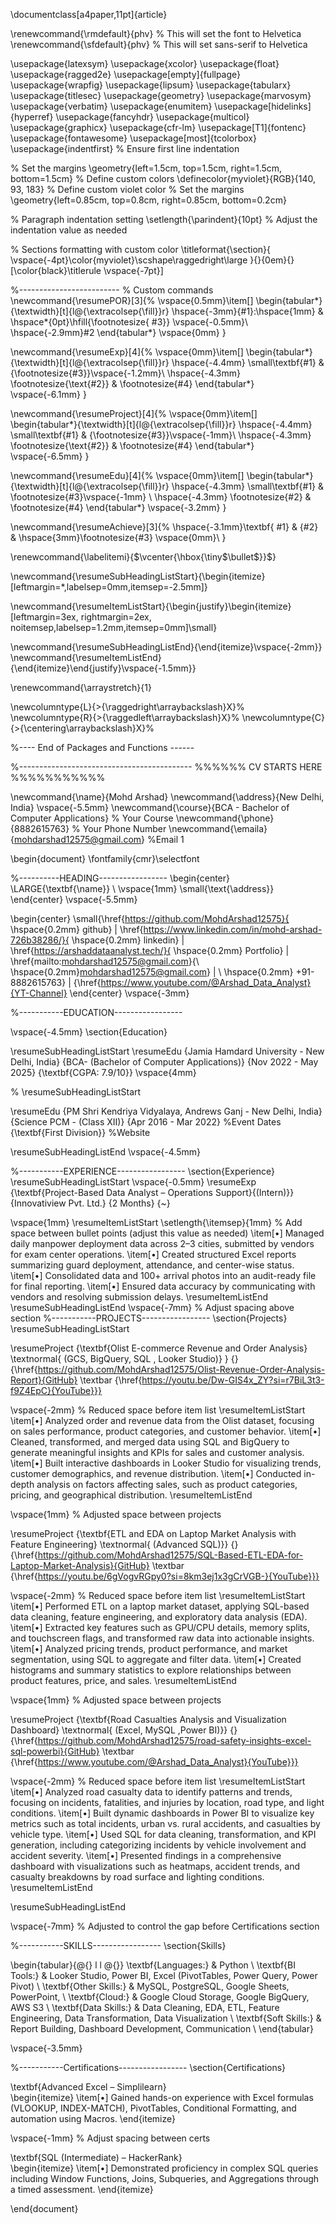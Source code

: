 \documentclass[a4paper,11pt]{article}

\renewcommand{\rmdefault}{phv} % This will set the font to Helvetica
\renewcommand{\sfdefault}{phv} % This will set sans-serif to Helvetica

\usepackage{latexsym}
\usepackage{xcolor}
\usepackage{float}
\usepackage{ragged2e}
\usepackage[empty]{fullpage}
\usepackage{wrapfig}
\usepackage{lipsum}
\usepackage{tabularx}
\usepackage{titlesec}
\usepackage{geometry}
\usepackage{marvosym}
\usepackage{verbatim}
\usepackage{enumitem}
\usepackage[hidelinks]{hyperref}
\usepackage{fancyhdr}
\usepackage{multicol}
\usepackage{graphicx}
\usepackage{cfr-lm}
\usepackage[T1]{fontenc}
\usepackage{fontawesome}
\usepackage[most]{tcolorbox}
\usepackage{indentfirst} % Ensure first line indentation

% Set the margins
\geometry{left=1.5cm, top=1.5cm, right=1.5cm, bottom=1.5cm}
% Define custom colors
\definecolor{myviolet}{RGB}{140, 93, 183}  % Define custom violet color
% Set the margins
\geometry{left=0.85cm, top=0.8cm, right=0.85cm, bottom=0.2cm}

% Paragraph indentation setting
\setlength{\parindent}{10pt} % Adjust the indentation value as needed

% Sections formatting with custom color
\titleformat{\section}{
  \vspace{-4pt}\color{myviolet}\scshape\raggedright\large
}{}{0em}{}[\color{black}\titlerule \vspace{-7pt}]

%-------------------------
% Custom commands
\newcommand{\resumePOR}[3]{%
\vspace{0.5mm}\item[]
    \begin{tabular*}{\textwidth}[t]{l@{\extracolsep{\fill}}r}
    \hspace{-3mm}{#1}:\hspace{1mm} & \hspace*{0pt}\hfill{\footnotesize{ #3}} \vspace{-0.5mm}\\ \hspace{-2.9mm}#2 
    \end{tabular*}
    \vspace{0mm}
}

\newcommand{\resumeExp}[4]{%
\vspace{0mm}\item[]
    \begin{tabular*}{\textwidth}[t]{l@{\extracolsep{\fill}}r}
        \hspace{-4.4mm} \small\textbf{#1} & {\footnotesize{#3}}\vspace{-1.2mm}\\
        \hspace{-4.3mm} \footnotesize{\text{#2}} & \footnotesize{#4}
    \end{tabular*}
    \vspace{-6.1mm}
}

\newcommand{\resumeProject}[4]{%
\vspace{0mm}\item[]
    \begin{tabular*}{\textwidth}[t]{l@{\extracolsep{\fill}}r}
        \hspace{-4.4mm} \small\textbf{#1} & {\footnotesize{#3}}\vspace{-1mm}\\
        \hspace{-4.3mm} \footnotesize{\text{#2}} & \footnotesize{#4}
    \end{tabular*}
    \vspace{-6.5mm}
}

\newcommand{\resumeEdu}[4]{%
\vspace{0mm}\item[]
    \begin{tabular*}{\textwidth}[t]{l@{\extracolsep{\fill}}r}
        \hspace{-4.3mm} \small\textbf{#1} & \footnotesize{#3}\vspace{-1mm} \\
        \hspace{-4.3mm} \footnotesize{#2} & \footnotesize{#4}
    \end{tabular*}
    \vspace{-3.2mm}
}

\newcommand{\resumeAchieve}[3]{%
\hspace{-3.1mm}\textbf{ #1} & {#2} & \hspace{3mm}\footnotesize{#3}
\vspace{0mm}\\
}

\renewcommand{\labelitemi}{$\vcenter{\hbox{\tiny$\bullet$}}$}

\newcommand{\resumeSubHeadingListStart}{\begin{itemize}[leftmargin=*,labelsep=0mm,itemsep=-2.5mm]}

\newcommand{\resumeItemListStart}{\begin{justify}\begin{itemize}[leftmargin=3ex, rightmargin=2ex, noitemsep,labelsep=1.2mm,itemsep=0mm]\small}

\newcommand{\resumeSubHeadingListEnd}{\end{itemize}\vspace{-2mm}}
\newcommand{\resumeItemListEnd}{\end{itemize}\end{justify}\vspace{-1.5mm}}

\renewcommand{\arraystretch}{1}

\newcolumntype{L}{>{\raggedright\arraybackslash}X}%
\newcolumntype{R}{>{\raggedleft\arraybackslash}X}%
\newcolumntype{C}{>{\centering\arraybackslash}X}%

%---- End of Packages and Functions ------

%-------------------------------------------
%%%%%%  CV STARTS HERE  %%%%%%%%%%%

\newcommand{\name}{Mohd Arshad}
\newcommand{\address}{New Delhi, India}
\vspace{-5.5mm}
\newcommand{\course}{BCA - Bachelor of Computer Applications} % Your Course
\newcommand{\phone}{8882615763} % Your Phone Number
\newcommand{\emaila}{mohdarshad12575@gmail.com} %Email 1

\begin{document}
\fontfamily{cmr}\selectfont

%----------HEADING-----------------
\begin{center}
    \LARGE{\textbf{\name}} \\
    \vspace{1mm}
    \small{\text{\address}}
\end{center}
\vspace{-5.5mm}

\begin{center}
     \small{\href{https://github.com/MohdArshad12575}{ \hspace{0.2mm} github} |  \href{https://www.linkedin.com/in/mohd-arshad-726b38286/}{ \hspace{0.2mm} linkedin} |
     \href{https://arshaddataanalyst.tech/}{ \hspace{0.2mm} Portfolio} |
     \href{mailto:mohdarshad12575@gmail.com}{\ \hspace{0.2mm}mohdarshad12575@gmail.com} | \ \hspace{0.2mm} +91-8882615763} |   {\href{https://www.youtube.com/@Arshad_Data_Analyst}{YT-Channel} 
\end{center}
\vspace{-3mm}

%-----------EDUCATION-----------------

\vspace{-4.5mm}
\section{Education}

\resumeSubHeadingListStart
\resumeEdu
{Jamia Hamdard University - New Delhi, India} 
{BCA- (Bachelor of Computer Applications)} 
{Nov 2022 - May 2025} 
{\textbf{CGPA: 7.9/10}} 
\vspace{4mm}

% \resumeSubHeadingListStart

\resumeEdu
{PM Shri Kendriya Vidyalaya, Andrews Ganj - New Delhi, India} 
{Science PCM - (Class XII)} 
{Apr 2016 - Mar 2022} %Event Dates
{\textbf{First Division}} %Website

\resumeSubHeadingListEnd
\vspace{-4.5mm}


%-----------EXPERIENCE-----------------
\section{Experience}
\resumeSubHeadingListStart
\vspace{-0.5mm}
\resumeExp
{\textbf{Project-Based Data Analyst – Operations Support}{(Intern)}}
{Innovatiview Pvt. Ltd.}
{2 Months}
{~}

\vspace{1mm}
\resumeItemListStart
\setlength{\itemsep}{1mm} % Add space between bullet points (adjust this value as needed)
\item[$\bullet$] Managed daily manpower deployment data across 2–3 cities, submitted by vendors for exam center operations.
\item[$\bullet$] Created structured Excel reports summarizing guard deployment, attendance, and center-wise status.
\item[$\bullet$] Consolidated data and 100+ arrival photos into an audit-ready file for final reporting.
\item[$\bullet$] Ensured data accuracy by communicating with vendors and resolving submission delays.
\resumeItemListEnd
\resumeSubHeadingListEnd
\vspace{-7mm} % Adjust spacing above section
%-----------PROJECTS-----------------
\section{Projects}
\resumeSubHeadingListStart

\resumeProject
{\textbf{Olist E-commerce Revenue and Order Analysis} \textnormal{ (GCS, BigQuery, SQL , Looker Studio)} }
{}
{\href{https://github.com/MohdArshad12575/Olist-Revenue-Order-Analysis-Report}{GitHub} \textbar {\href{https://youtu.be/Dw-GIS4x_ZY?si=r7BiL3t3-f9Z4EpC}{YouTube}}}

\vspace{-2mm} % Reduced space before item list
\resumeItemListStart
\item[$\bullet$] Analyzed order and revenue data from the Olist dataset, focusing on sales performance, product categories, and customer behavior.
\item[$\bullet$] Cleaned, transformed, and merged data using SQL and BigQuery to generate meaningful insights and KPIs for sales and customer analysis.
\item[$\bullet$] Built interactive dashboards in Looker Studio for visualizing trends, customer demographics, and revenue distribution.
\item[$\bullet$] Conducted in-depth analysis on factors affecting sales, such as product categories, pricing, and geographical distribution.
\resumeItemListEnd

\vspace{1mm} % Adjusted space between projects

\resumeProject
{\textbf{ETL and EDA on Laptop Market Analysis with Feature Engineering} \textnormal{ (Advanced SQL)}}
{}
{\href{https://github.com/MohdArshad12575/SQL-Based-ETL-EDA-for-Laptop-Market-Analysis}{GitHub} \textbar {\href{https://youtu.be/6gVogvRGpy0?si=8km3ej1x3gCrVGB-}{YouTube}}}


\vspace{-2mm} % Reduced space before item list
\resumeItemListStart
\item[$\bullet$] Performed ETL on a laptop market dataset, applying SQL-based data cleaning, feature engineering, and exploratory data analysis (EDA).
\item[$\bullet$] Extracted key features such as GPU/CPU details, memory splits, and touchscreen flags, and transformed raw data into actionable insights.
\item[$\bullet$] Analyzed pricing trends, product performance, and market segmentation, using SQL to aggregate and filter data.
\item[$\bullet$] Created histograms and summary statistics to explore relationships between product features, price, and sales.
\resumeItemListEnd

\vspace{1mm} % Adjusted space between projects

\resumeProject
{\textbf{Road Casualties Analysis and Visualization Dashboard} \textnormal{ (Excel, MySQL ,Power BI)}}
{}
{\href{https://github.com/MohdArshad12575/road-safety-insights-excel-sql-powerbi}{GitHub} \textbar {\href{https://www.youtube.com/@Arshad_Data_Analyst}{YouTube}}}

\vspace{-2mm} % Reduced space before item list
\resumeItemListStart
\item[$\bullet$] Analyzed road casualty data to identify patterns and trends, focusing on incidents, fatalities, and injuries by location, road type, and light conditions.
\item[$\bullet$] Built dynamic dashboards in Power BI to visualize key metrics such as total incidents, urban vs. rural accidents, and casualties by vehicle type.
\item[$\bullet$] Used SQL for data cleaning, transformation, and KPI generation, including categorizing incidents by vehicle involvement and accident severity.
\item[$\bullet$] Presented findings in a comprehensive dashboard with visualizations such as heatmaps, accident trends, and casualty breakdowns by road surface and lighting conditions.
\resumeItemListEnd

\resumeSubHeadingListEnd

\vspace{-7mm} % Adjusted to control the gap before Certifications section


%-----------SKILLS-----------------
\section{Skills}

\begin{tabular}{@{} l l @{}}
\textbf{Languages:} & Python \\
\textbf{BI Tools:} & Looker Studio, Power BI, Excel (PivotTables, Power Query, Power Pivot) \\
\textbf{Other Skills:} & MySQL, PostgreSQL, Google Sheets, PowerPoint,  \\
\textbf{Cloud:} & Google Cloud Storage, Google BigQuery, AWS S3 \\
\textbf{Data Skills:} & Data Cleaning, EDA, ETL, Feature Engineering, Data Transformation, Data Visualization \\
\textbf{Soft Skills:} & Report Building, Dashboard Development,  Communication \\
\end{tabular}

\vspace{-3.5mm}

%-----------Certifications-----------------
\section{Certifications}

\textbf{Advanced Excel – Simplilearn}  
\begin{itemize}
    \item[$\bullet$] Gained hands-on experience with Excel formulas (VLOOKUP, INDEX-MATCH), PivotTables, Conditional Formatting, and automation using Macros.
\end{itemize}

\vspace{-1mm} % Adjust spacing between certs

\textbf{SQL (Intermediate) – HackerRank}  
\begin{itemize}
    \item[$\bullet$] Demonstrated proficiency in complex SQL queries including Window Functions, Joins, Subqueries, and Aggregations through a timed assessment.
\end{itemize}

\end{document}


